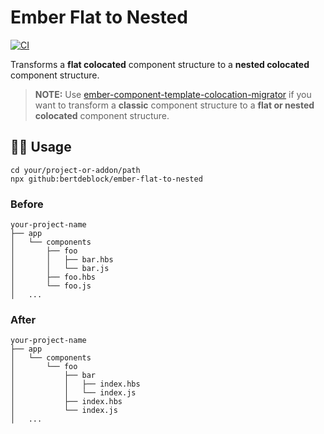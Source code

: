 # Ember Flat to Nested

[![CI](https://github.com/bertdeblock/ember-flat-to-nested/workflows/CI/badge.svg)](https://github.com/bertdeblock/ember-flat-to-nested/actions?query=workflow%3ACI)

Transforms a **flat colocated** component structure to a **nested colocated** component structure.

> **NOTE:** Use [ember-component-template-colocation-migrator](https://github.com/ember-codemods/ember-component-template-colocation-migrator) if you want to transform a **classic** component structure to a **flat or nested colocated** component structure.

## 👨‍💻 Usage

```shell
cd your/project-or-addon/path
npx github:bertdeblock/ember-flat-to-nested
```

### Before

```
your-project-name
├── app
│   └── components
│       ├── foo
│       │   ├── bar.hbs
│       │   └── bar.js
│       ├── foo.hbs
│       └── foo.js
│   ...
```

### After

```
your-project-name
├── app
│   └── components
│       └── foo
│           ├── bar
│           │   ├── index.hbs
│           │   └── index.js
│           ├── index.hbs
│           └── index.js
│   ...
```
